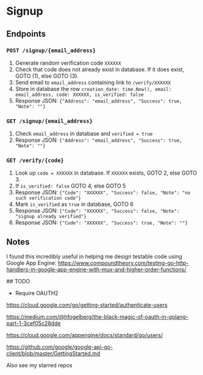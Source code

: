 # Signup

## Endpoints

### `POST /signup/{email_address}`

1. Generate random verification code `XXXXXX`
2. Check that code does not already exist in database. If it does exist, GOTO (1), else GOTO (3).
3. Send email to `email_address` containing link to `/verify/XXXXXX`
4. Store in database the row `creation_date: time.Now(), email: email_address, code: XXXXXX, is_verified: false`
5. Response JSON: `{"Address": "email_address", "Success": true, "Note": ""}`

### `GET /signup/{email_address}`

1. Check `email_address` in database and `verified = true`
2. Response JSON: `{"Address": "email_address", "Success": true, "Note": ""}`

### `GET /verify/{code}`

1. Look up `code = XXXXXX` in database. If `XXXXXX` exists, GOTO 2, else GOTO 3.
2. If `is_verified: false` GOTO 4, else GOTO 5
3. Response JSON: `{"Code": "XXXXXX", "Success": false, "Note": "no such verification code"}`
4. Mark `is_verified` as `true` in database, GOTO 6
5. Response JSON: `{"Code": "XXXXXX", "Success": false, "Note": "signup already verified"}`
6. Response JSON: `{"Code": "XXXXXX", "Success": true, "Note": ""}`

## Notes

I found this incredibly useful in helping me design testable code using Google App Engine: https://www.compoundtheory.com/testing-go-http-handlers-in-google-app-engine-with-mux-and-higher-order-functions/

## TODO

* Require OAUTH2

https://cloud.google.com/go/getting-started/authenticate-users

https://medium.com/@hfogelberg/the-black-magic-of-oauth-in-golang-part-1-3cef05c28dde

https://cloud.google.com/appengine/docs/standard/go/users/

https://github.com/google/google-api-go-client/blob/master/GettingStarted.md

Also see my starred repos
